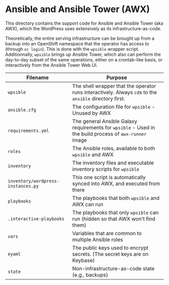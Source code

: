 # Ansible and Ansible Tower (AWX)

This directory contains the support code for Ansible and Ansible Tower
(aka AWX), which the WordPress uses extensively as its
infrastructure-as-code.

Theoretically, the entire serving infrastructure can be brought up
from a backup into an OpenShift namespace that the operator has access
to (through `oc login`). This is done with the `wpsible` wrapper
script. Additionnally, `wpsible` brings up Ansible Tower, which also
can perform the day-to-day subset of the same operations, either on a
crontab-like basis, or interactively from the Ansible Tower Web UI.

| Filename                           | Purpose                                                                                                 |
|------------------------------------|---------------------------------------------------------------------------------------------------------|
| `wpsible`                          | The shell wrapper that the operator runs interactively. Always `cd`s to the `ansible` directory first.  |
| `ansible.cfg`                      | The configuration file for `wpsible` - Unused by AWX                                                    |
| `requirements.yml`                 | The general Ansible Galaxy requirements for `wpsible` - Used in the build process of `awx-runner` image |
| `roles`                            | The Ansible roles, available to both `wpsible` and AWX                                                  |
| `inventory`                        | The inventory files and executable inventory scripts for `wpsible`                                      |
| `inventory/wordpress-instances.py` | This one script is automatically synced into AWX, and executed from there                               |
| `playbooks`                        | The playbooks that both `wpsible` and AWX can run                                                       |
| `.interactive-playbooks`           | The playbooks that only `wpsible` can run (hidden so that AWX won't find them)                          |
| `vars`                             | Variables that are common to multiple Ansible roles                                                     |
| `eyaml`                            | The public keys used to encrypt secrets. (The secret keys are on Keybase)                               |
| `state`                            | Non-infrastructure-as-code state (e.g., backups)                                                        |

